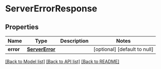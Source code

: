 # ServerErrorResponse
## Properties

| Name | Type | Description | Notes |
|------------ | ------------- | ------------- | -------------|
| **error** | [**ServerError**](ServerError.md) |  | [optional] [default to null] |

[[Back to Model list]](../README.md#documentation-for-models) [[Back to API list]](../README.md#documentation-for-api-endpoints) [[Back to README]](../README.md)

